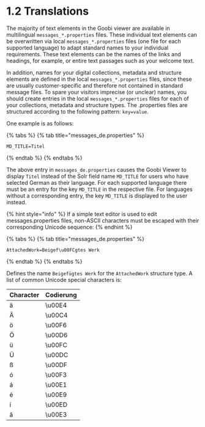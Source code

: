 # 1.2 Translations

The majority of text elements in the Goobi viewer are available in multilingual `messages_*.properties` files. These individual text elements can be overwritten via local `messages_*.properties` files (one file for each supported language) to adapt standard names to your individual requirements. These text elements can be the names of the links and headings, for example, or entire text passages such as your welcome text.&#x20;

In addition, names for your digital collections, metadata and structure elements are defined in the local `messages_*.properties` files, since these are usually customer-specific and therefore not contained in standard message files. To spare your visitors imprecise (or unclear) names, you should create entries in the local `messages_*.properties` files for each of your collections, metadata and structure types. The .properties files are structured according to the following pattern: `key=value`.

One example is as follows:

{% tabs %}
{% tab title="messages_de.properties" %}
```
MD_TITLE=Titel
```
{% endtab %}
{% endtabs %}

The above entry in `messages_de.properties` causes the Goobi Viewer to display `Titel` instead of the Solr field name `MD_TITLE` for users who have selected German as their language. For each supported language there must be an entry for the key `MD_TITLE` in the respective file. For languages without a corresponding entry, the key `MD_TITLE` is displayed to the user instead.

{% hint style="info" %}
If a simple text editor is used to edit messages.properties files, non-ASCII characters must be escaped with their corresponding Unicode sequence:
{% endhint %}

{% tabs %}
{% tab title="messages_de.properties" %}
```
AttachedWork=Beigef\u00FCgtes Werk
```
{% endtab %}
{% endtabs %}

Defines the name `Beigefügtes Werk` for the `AttachedWork` structure type. A list of common Unicode special characters is:

| Character | Codierung |
| --------- | --------- |
| ä         | \u00E4    |
| Ä         | \u00C4    |
| ö         | \u00F6    |
| Ö         | \u00D6    |
| ü         | \u00FC    |
| Ü         | \u00DC    |
| ß         | \u00DF    |
| ó         | \u00F3    |
| á         | \u00E1    |
| é         | \u00E9    |
| í         | \u00ED    |
| ã         | \u00E3    |

